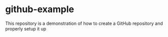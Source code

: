 # github-example
This repository is a demonstration of how to create a GitHub repository and properly setup it up  
